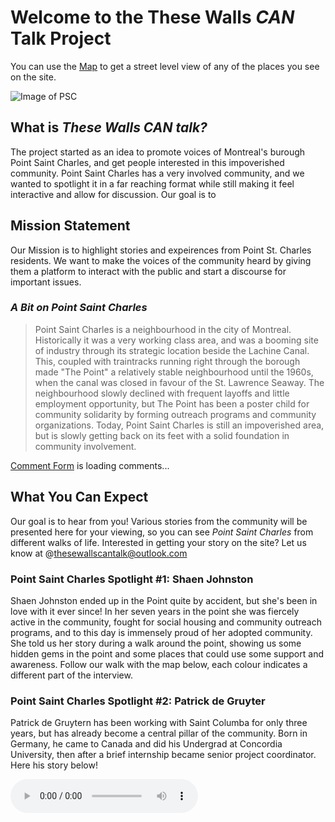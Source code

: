 # Welcome to the These Walls *CAN* Talk Project

You can use the [Map](https://www.google.ca/maps/place/Pointe-Saint-Charles,+Montreal,+QC/@45.4802419,-73.5639897,15.25z/data=!4m13!1m7!3m6!1s0x4cc91a80e020ab4d:0x2372fdb8bb578dc4!2sPointe-Saint-Charles,+Montreal,+QC!3b1!8m2!3d45.4802728!4d-73.55874!3m4!1s0x4cc91a80e020ab4d:0x2372fdb8bb578dc4!8m2!3d45.4802728!4d-73.55874) to get a street level view of any of the places you see on the site.


![Image of PSC](http://archive.lapointelibertaire.org/files/images/CartePteSt-CharlesSmall.preview.jpg)

## What is _These Walls CAN talk?_

The project started as an idea to promote voices of Montreal's burough Point Saint Charles, and get people interested in this impoverished community. Point Saint Charles has a very involved community, and we wanted to spotlight it in a far reaching format while still making it feel interactive and allow for discussion. Our goal is to 

## Mission Statement

Our Mission is to highlight stories and expeirences from Point St. Charles residents. We want to make the voices of the community heard by giving them a platform to interact with the public and start a discourse for important issues.


### _A Bit on Point Saint Charles_

> Point Saint Charles is a neighbourhood in the city of Montreal. Historically it was a very working class area, and was a booming site of industry through its strategic location beside the Lachine Canal. This, coupled with traintracks running right through the borough made "The Point" a relatively stable neighbourhood until the 1960s, when the canal was closed in favour of the St. Lawrence Seaway. The neighbourhood slowly declined with frequent layoffs and little employment opportunity, but The Point has been a poster child for community solidarity by forming outreach programs and community organizations. Today, Point Saint Charles is still an impoverished area, but is slowly getting back on its feet with a solid foundation in community involvement.

<!-- begin wwww.htmlcommentbox.com -->
 <div id="HCB_comment_box"><a href="http://www.htmlcommentbox.com">Comment Form</a> is loading comments...</div>
 <link rel="stylesheet" type="text/css" href="//www.htmlcommentbox.com/static/skins/bootstrap/twitter-bootstrap.css?v=0" />
 <script type="text/javascript" id="hcb"> /*<!--*/ if(!window.hcb_user){hcb_user={};} (function(){var s=document.createElement("script"), l=hcb_user.PAGE || (""+window.location).replace(/'/g,"%27"), h="//www.htmlcommentbox.com";s.setAttribute("type","text/javascript");s.setAttribute("src", h+"/jread?page="+encodeURIComponent(l).replace("+","%2B")+"&opts=16862&num=10&ts=1520366206162");if (typeof s!="undefined") document.getElementsByTagName("head")[0].appendChild(s);})(); /*-->*/ </script>
<!-- end www.htmlcommentbox.com -->


## What You Can Expect

Our goal is to hear from you! Various stories from the community will be presented here for your viewing, so you can see _Point Saint Charles_ from different walks of life. Interested in getting your story on the site? Let us know at @thesewallscantalk@outlook.com

### Point Saint Charles Spotlight #1: Shaen Johnston

Shaen Johnston ended up in the Point quite by accident, but she's been in love with it ever since! In her seven years in the point she was fiercely active in the community, fought for social housing and community outreach programs, and to this day is immensely proud of her adopted community. She told us her story during a walk around the point, showing us some hidden gems in the point and some places that could use some support and awareness. Follow our walk with the map below, each colour indicates a different part of the interview.




### Point Saint Charles Spotlight #2: Patrick de Gruyter

Patrick de Gruytern has been working with Saint Columba for only three years, but has already become a central pillar of the community. Born in Germany, he came to Canada and did his Undergrad at Concordia University, then after a brief internship became senior project coordinator. Here his story below!

<audio src="Interview Patrick1of3.mp3" controls preload>

<audio src="Interview Patrick2of3.mp3" controls preload>

<audio src="Interview Patrick3of3.mp3" controls preload>

<!-- begin wwww.htmlcommentbox.com -->
 <div id="HCB_comment_box"><a href="http://www.htmlcommentbox.com">Comment Form</a> is loading comments...</div>
 <link rel="stylesheet" type="text/css" href="//www.htmlcommentbox.com/static/skins/bootstrap/twitter-bootstrap.css?v=0" />
 <script type="text/javascript" id="hcb"> /*<!--*/ if(!window.hcb_user){hcb_user={};} (function(){var s=document.createElement("script"), l=hcb_user.PAGE || (""+window.location).replace(/'/g,"%27"), h="//www.htmlcommentbox.com";s.setAttribute("type","text/javascript");s.setAttribute("src", h+"/jread?page="+encodeURIComponent(l).replace("+","%2B")+"&opts=16862&num=10&ts=1520366206162");if (typeof s!="undefined") document.getElementsByTagName("head")[0].appendChild(s);})(); /*-->*/ </script>
<!-- end www.htmlcommentbox.com -->





